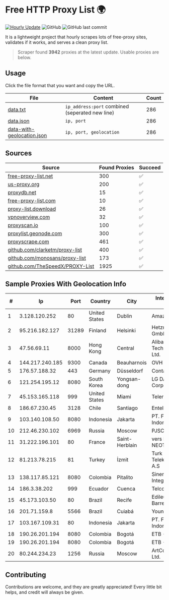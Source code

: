 
# Free HTTP Proxy List 🌍

[![Hourly Update](https://github.com/mertguvencli/http-proxy-list/actions/workflows/main.yml/badge.svg?branch=main)](https://github.com/mertguvencli/http-proxy-list/actions/workflows/main.yml)
![GitHub](https://img.shields.io/github/license/mertguvencli/http-proxy-list)
![GitHub last commit](https://img.shields.io/github/last-commit/mertguvencli/http-proxy-list)

It is a lightweight project that hourly scrapes lots of free-proxy sites, validates if it works, and serves a clean proxy list.


> Scraper found **3942** proxies at the latest update. Usable proxies are below.

## Usage

Click the file format that you want and copy the URL.


|File|Content|Count|
|----|-------|-----|
|[data.txt](https://raw.githubusercontent.com/mertguvencli/http-proxy-list/main/proxy-list/data.txt)|`ip_address:port` combined (seperated new line)|286|
|[data.json](https://raw.githubusercontent.com/mertguvencli/http-proxy-list/main/proxy-list/data.json)|`ip, port`|286|
|[data-with-geolocation.json](https://raw.githubusercontent.com/mertguvencli/http-proxy-list/main/proxy-list/data-with-geolocation.json)|`ip, port, geolocation`|286|

## Sources

|Source|Found Proxies|Succeed|
|------|-------------|-------|
|[free-proxy-list.net](https://free-proxy-list.net)|300|✅|
|[us-proxy.org](https://www.us-proxy.org)|200|✅|
|[proxydb.net](http://proxydb.net)|15|✅|
|[free-proxy-list.com](https://free-proxy-list.com/?page=&port=&type%5B%5D=http&type%5B%5D=https&up_time=0&search=Search)|10|✅|
|[proxy-list.download](https://www.proxy-list.download/HTTP)|26|✅|
|[vpnoverview.com](https://vpnoverview.com/privacy/anonymous-browsing/free-proxy-servers)|32|✅|
|[proxyscan.io](https://www.proxyscan.io)|100|✅|
|[proxylist.geonode.com](https://proxylist.geonode.com/api/proxy-list?limit=300&page=1&sort_by=lastChecked&sort_type=desc&protocols=http,https)|300|✅|
|[proxyscrape.com](https://api.proxyscrape.com/v2/?request=displayproxies&protocol=http&timeout=10000&country=all&ssl=all&anonymity=all)|461|✅|
|[github.com/clarketm/proxy-list](https://raw.githubusercontent.com/clarketm/proxy-list/master/proxy-list-raw.txt)|400|✅|
|[github.com/monosans/proxy-list](https://raw.githubusercontent.com/monosans/proxy-list/main/proxies/http.txt)|173|✅|
|[github.com/TheSpeedX/PROXY-List](https://raw.githubusercontent.com/TheSpeedX/PROXY-List/master/http.txt)|1925|✅|


## Sample Proxies With Geolocation Info

|#|Ip|Port|Country|City|Internet Service Provider|
|-|--|----|-------|----|-------------------------|
|1|3.128.120.252|80|United States|Dublin|Amazon.com, Inc.|
|2|95.216.182.127|31289|Finland|Helsinki|Hetzner Online GmbH|
|3|47.56.69.11|8000|Hong Kong|Central|Alibaba (US) Technology Co., Ltd.|
|4|144.217.240.185|9300|Canada|Beauharnois|OVH SAS|
|5|176.57.188.32|443|Germany|Düsseldorf|Contabo GmbH|
|6|121.254.195.12|8080|South Korea|Yongsan-dong|LG DACOM Corporation|
|7|45.153.165.118|999|United States|Miami|Telery Networks|
|8|186.67.230.45|3128|Chile|Santiago|Entel Chile S.A.|
|9|103.140.108.50|8080|Indonesia|Jakarta|PT. Fiber Networks Indonesia|
|10|212.46.230.102|6969|Russia|Moscow|PJSC "Vimpelcom"|
|11|31.222.196.101|80|France|Saint-Herblain|vers HITS-SAS via NEOT|
|12|81.213.78.215|81|Turkey|İzmit|Turk Telekomunikasyon A.S|
|13|138.117.85.121|8080|Colombia|Pitalito|Sinergy Soluciones Integrales|
|14|186.3.38.202|999|Ecuador|Cuenca|Telconet S.A|
|15|45.173.103.50|80|Brazil|Recife|Edileuza Evaristo Barreto|
|16|201.71.159.8|5566|Brazil|Cuiabá|Younet Internet|
|17|103.167.109.31|80|Indonesia|Jakarta|PT. Fiber Networks Indonesia|
|18|190.26.201.194|8080|Colombia|Bogotá|ETB - Colombia|
|19|190.26.201.194|8080|Colombia|Bogotá|ETB - Colombia|
|20|80.244.234.23|1256|Russia|Moscow|ArtCommunications Ltd.|



## Contributing

Contributions are welcome, and they are greatly appreciated! Every
little bit helps, and credit will always be given.

